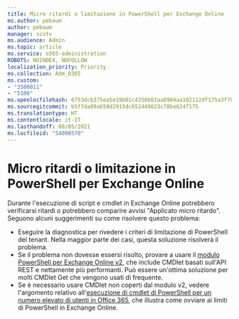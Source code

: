 ```yaml
---
title: Micro ritardi o limitazione in PowerShell per Exchange Online
ms.author: pebaum
author: pebaum
manager: scotv
ms.audience: Admin
ms.topic: article
ms.service: o365-administration
ROBOTS: NOINDEX, NOFOLLOW
localization_priority: Priority
ms.collection: Adm_O365
ms.custom:
- "3500011"
- "5106"
ms.openlocfilehash: 6753dcb375ea5e19b01c4350b61aa8904aa102112df175a3f70281d18a634dbf
ms.sourcegitcommit: b5f7da89a650d2915dc652449623c78be6247175
ms.translationtype: HT
ms.contentlocale: it-IT
ms.lasthandoff: 08/05/2021
ms.locfileid: "54098570"
---
```

# <a name="micro-delays-or-throttling-in-exchange-online-powershell"></a>Micro ritardi o limitazione in PowerShell per Exchange Online

Durante l'esecuzione di script e cmdlet in Exchange Online potrebbero verificarsi ritardi o potrebbero comparire avvisi "Applicato micro ritardo". Seguono alcuni suggerimenti su come risolvere questo problema:

- Eseguire la diagnostica per rivedere i criteri di limitazione di PowerShell del tenant. Nella maggior parte dei casi, questa soluzione risolverà il problema.
- Se il problema non dovesse essersi risolto, provare a usare il [modulo PowerShell per Exchange Online v2](/powershell/exchange/exchange-online/exchange-online-powershell-v2/exchange-online-powershell-v2?view=exchange-ps&preserve-view=true), che include CMDlet basati sull'API REST e nettamente più performanti. Può essere un'ottima soluzione per molti CMDlet Get che vengono usati di frequente.
- Se è necessario usare CMDlet non coperti dal modulo v2, vedere l'argomento relativo all'[esecuzione di cmdlet di PowerShell per un numero elevato di utenti in Office 365](https://techcommunity.microsoft.com/t5/exchange-team-blog/updated-running-powershell-cmdlets-for-large-numbers-of-users-in/ba-p/1000628#), che illustra come ovviare ai limiti di PowerShell in Exchange Online.
